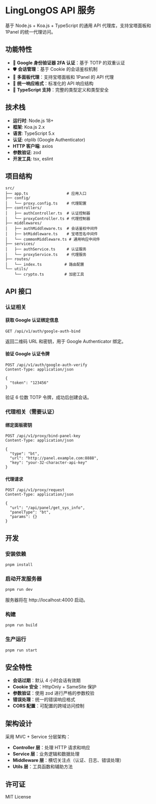 # LingLongOS API 服务

基于 Node.js + Koa.js + TypeScript 的通用 API 代理库，支持宝塔面板和 1Panel 的统一代理访问。

## 功能特性

- 🔐 **Google 身份验证器 2FA 认证**：基于 TOTP 的双重认证
- 🛡️ **会话管理**：基于 Cookie 的会话鉴权机制
- 🔄 **多面板代理**：支持宝塔面板和 1Panel 的 API 代理
- 🎯 **统一响应格式**：标准化的 API 响应结构
- 📝 **TypeScript 支持**：完整的类型定义和类型安全

## 技术栈

- **运行时**: Node.js 18+
- **框架**: Koa.js 2.x
- **语言**: TypeScript 5.x
- **认证**: otplib (Google Authenticator)
- **HTTP 客户端**: axios
- **参数验证**: zod
- **开发工具**: tsx, eslint

## 项目结构

```
src/
├── app.ts                 # 应用入口
├── config/
│   └── proxy.config.ts    # 代理配置
├── controllers/
│   ├── authController.ts  # 认证控制器
│   └── proxyController.ts # 代理控制器
├── middlewares/
│   ├── authMiddleware.ts  # 会话鉴权中间件
│   ├── btMiddleware.ts    # 宝塔签名中间件
│   └── commonMiddleware.ts # 通用响应中间件
├── services/
│   ├── authService.ts     # 认证服务
│   └── proxyService.ts    # 代理服务
├── routes/
│   └── index.ts          # 路由配置
└── utils/
    └── crypto.ts         # 加密工具
```

## API 接口

### 认证相关

#### 获取 Google 认证绑定信息
```
GET /api/v1/auth/google-auth-bind
```

返回二维码 URL 和密钥，用于 Google Authenticator 绑定。

#### 验证 Google 认证令牌
```
POST /api/v1/auth/google-auth-verify
Content-Type: application/json

{
  "token": "123456"
}
```

验证 6 位数 TOTP 令牌，成功后创建会话。

### 代理相关（需要认证）

#### 绑定面板密钥
```
POST /api/v1/proxy/bind-panel-key
Content-Type: application/json

{
  "type": "bt",
  "url": "http://panel.example.com:8888",
  "key": "your-32-character-api-key"
}
```

#### 代理请求
```
POST /api/v1/proxy/request
Content-Type: application/json

{
  "url": "/api/panel/get_sys_info",
  "panelType": "bt",
  "params": {}
}
```

## 开发

### 安装依赖
```bash
pnpm install
```

### 启动开发服务器
```bash
pnpm run dev
```

服务器将在 http://localhost:4000 启动。

### 构建
```bash
pnpm run build
```

### 生产运行
```bash
pnpm run start
```

## 安全特性

- **会话过期**：默认 4 小时会话有效期
- **Cookie 安全**：HttpOnly + SameSite 保护
- **参数验证**：使用 zod 进行严格的参数校验
- **错误处理**：统一的错误响应格式
- **CORS 配置**：可配置的跨域访问控制

## 架构设计

采用 MVC + Service 分层架构：

- **Controller 层**：处理 HTTP 请求和响应
- **Service 层**：业务逻辑和数据处理
- **Middleware 层**：横切关注点（认证、日志、错误处理）
- **Utils 层**：工具函数和辅助方法

## 许可证

MIT License
